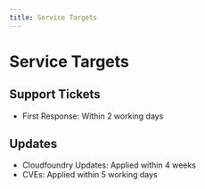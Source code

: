 ```yaml
---
title: Service Targets
---
```


# Service Targets

## Support Tickets

* First Response: Within 2 working days

## Updates

* Cloudfoundry Updates: Applied within 4 weeks
* CVEs: Applied within 5 working days
